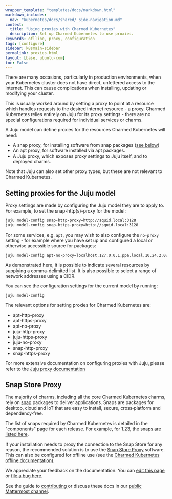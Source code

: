 ```yaml
---
wrapper_template: "templates/docs/markdown.html"
markdown_includes:
  nav: "kubernetes/docs/shared/_side-navigation.md"
context:
  title: "Using proxies with Charmed Kubernetes"
  description: Set up Charmed Kubernetes to use proxies.
keywords: oflline, proxy, configuration
tags: [configure]
sidebar: k8smain-sidebar
permalink: proxies.html
layout: [base, ubuntu-com]
toc: False
---
```


There are many occasions, particularly in production environments, when
your Kubernetes cluster does not have direct, unfettered access to the internet.
This can cause complications when installing, updating or modifying your cluster.

This is usually worked around by setting a proxy to point at a resource which
handles requests to the desired internet resource - a proxy. Charmed Kubernetes
relies entirely on Juju for its proxy settings - there are no special
configurations required for individual services or charms.

A Juju model can define proxies for the resources Charmed Kubernetes will need:

- A snap proxy, for installing software from snap packages ([see below](#snap-store-proxy))
- An apt proxy, for software installed via apt packages.
- A Juju proxy, which exposes proxy settings to Juju itself, and to deployed
   charms.

Note that Juju can also set other proxy types, but these are not relevant to
Charmed Kubernetes.

## Setting proxies for the Juju model

Proxy settings are made by configuring the Juju model they are to apply to.
For example, to set the snap-http(s)-proxy for the model:

```bash
juju model-config snap-http-proxy=http://squid.local:3128
juju model-config snap-https-proxy=http://squid.local:3128
```

For some services, e.g. `apt`, you may wish to also configure the `no-proxy`
setting - for example where you have set up and configured a local or
otherwise accessible source for packages:

```bash
juju model-config apt-no-proxy=localhost,127.0.0.1,ppa.local,10.24.2.0/24
```

As demonstrated here, it is possible to indicate several resources by
supplying a comma-delimited list. It is also possible to select a range of
network addresses using a CIDR.

You can see the configuration settings for the current model by running:

```bash
juju model-config
```

The relevant options for setting proxies for Charmed Kubernetes are:

- apt-http-proxy
- apt-https-proxy
- apt-no-proxy
- juju-http-proxy
- juju-https-proxy
- juju-no-proxy
- snap-http-proxy
- snap-https-proxy

For more extensive documentation on configuring proxies with Juju, please
refer to the [Juju proxy documentation][]

## Snap Store Proxy

The majority of charms, including all the core Charmed Kubernetes charms, rely on
[snap][] packages to deliver applications. Snaps are packages for desktop, cloud and
IoT that are easy to install, secure, cross‐platform and dependency‐free.

The list of snaps required by Charmed Kubernetes is detailed in the "components"
page for each release. For example, for 1.23, the
[snaps are listed here][1.23-components].

If your installation needs to proxy the connection to the Snap Store for any reason,
the recommended solution is to use the [Snap Store Proxy][] software. This can
also be configured for offline use (see the
[Charmed Kubernetes offline documentation][offline]).

<!-- LINKS -->

[Juju proxy documentation]: https://juju.is/docs/juju/working-offline
[1.23-components]: 1.23/components#snaps
[offline]: install-offline
[snap]: https://snapcraft.io
[Snap Store Proxy]: https://docs.ubuntu.com/snap-store-proxy/en/

<!-- FEEDBACK -->
<div class="p-notification--information">
  <div class="p-notification__content">
    <p class="p-notification__message">We appreciate your feedback on the documentation. You can
    <a href="https://github.com/charmed-kubernetes/kubernetes-docs/edit/main/pages/k8s/proxies.md" >edit this page</a>
    or
    <a href="https://github.com/charmed-kubernetes/kubernetes-docs/issues/new">file a bug here</a>.</p>
    <p>See the guide to <a href="/kubernetes/docs/how-to-contribute"> contributing </a> or discuss these docs in our <a href="https://chat.charmhub.io/charmhub/channels/kubernetes"> public Mattermost channel</a>.</p>
  </div>
</div>

